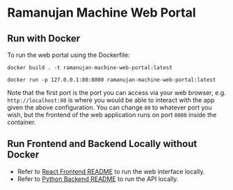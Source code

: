 # Ramanujan Machine Web Portal

## Run with Docker
To run the web portal using the Dockerfile:  

`docker build . -t ramanujan-machine-web-portal:latest`  

`docker run -p 127.0.0.1:80:8000 ramanujan-machine-web-portal:latest`  

Note that the first port is the port you can access via your web browser, e.g. `http://localhost:80` is where you would be able to interact with the app given the above configuration. You can change `80` to whatever port you wish, but the frontend of the web application runs on port `8000` inside the container.

## Run Frontend and Backend Locally without Docker
- Refer to [React Frontend README](./react-frontend/README.md) to run the web interface locally.
- Refer to [Python Backend README](./python-backend/README.md) to run the API locally.
